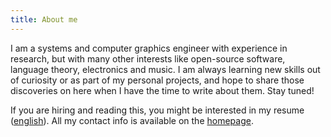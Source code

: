```yaml
---
title: About me
---
```


I am a systems and computer graphics engineer with experience in research, but with many other interests like
open-source software, language theory, electronics and music. I am always learning new skills out of curiosity or as
part of my personal projects, and hope to share those discoveries on here when I have the time to write about them. Stay
tuned!

If you are hiring and reading this, you might be interested in my resume ([english](/cv/cv-en.pdf)). All my contact info
is available on the [homepage](/).
